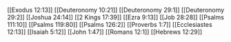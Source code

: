 [[Exodus 12:13]]
[[Deuteronomy 10:21]]
[[Deuteronomy 29:1]]
[[Deuteronomy 29:2]]
[[Joshua 24:14]]
[[2 Kings 17:39]]
[[Ezra 9:13]]
[[Job 28:28]]
[[Psalms 111:10]]
[[Psalms 119:80]]
[[Psalms 126:2]]
[[Proverbs 1:7]]
[[Ecclesiastes 12:13]]
[[Isaiah 5:12]]
[[John 1:47]]
[[Romans 12:1]]
[[Hebrews 12:29]]
